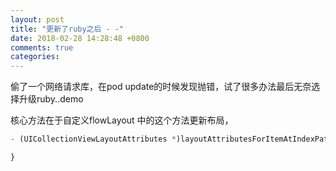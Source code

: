```yaml
---
layout: post
title: "更新了ruby之后 - -"
date: 2018-02-28 14:28:48 +0800
comments: true
categories: 
---
```


偷了一个网络请求库，在pod update的时候发现抛错，试了很多办法最后无奈选择升级ruby..demo<!--more-->


核心方法在于自定义flowLayout 中的这个方法更新布局，
```javascript
- (UICollectionViewLayoutAttributes *)layoutAttributesForItemAtIndexPath:(NSIndexPath *)indexPath {

}
```
